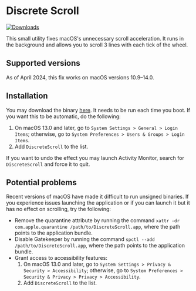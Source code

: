 # Discrete Scroll

[![Downloads](https://img.shields.io/github/downloads/emreyolcu/discrete-scroll/total.svg)](https://github.com/emreyolcu/discrete-scroll/releases)

This small utility fixes macOS's unnecessary scroll acceleration.
It runs in the background
and allows you to scroll 3 lines with each tick of the wheel.

## Supported versions

As of April 2024, this fix works on macOS versions 10.9–14.0.

## Installation

You may download the binary [here](https://github.com/emreyolcu/discrete-scroll/releases/download/v0.1.1u/DiscreteScroll.zip).
It needs to be run each time you boot.
If you want this to be automatic, do the following:

1. On macOS 13.0 and later, go to `System Settings > General > Login Items`;
otherwise, go to `System Preferences > Users & Groups > Login Items`.
2. Add `DiscreteScroll` to the list.

If you want to undo the effect you may launch Activity Monitor,
search for `DiscreteScroll` and force it to quit.

## Potential problems

Recent versions of macOS have made it difficult to run unsigned binaries.
If you experience issues launching the application
or if you can launch it but it has no effect on scrolling, try the following:

- Remove the quarantine attribute by running the command
`xattr -dr com.apple.quarantine /path/to/DiscreteScroll.app`,
where the path points to the application bundle.
- Disable Gatekeeper by running the command
`spctl --add /path/to/DiscreteScroll.app`,
where the path points to the application bundle.
- Grant access to accessibility features:
  1. On macOS 13.0 and later, go to `System Settings > Privacy & Security > Accessibility`;
  otherwise, go to `System Preferences > Security & Privacy > Privacy > Accessibility`.
  2. Add `DiscreteScroll` to the list.
